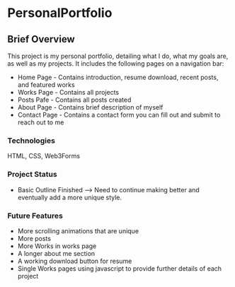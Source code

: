 # PersonalPortfolio

## Brief Overview
This project is my personal portfolio, detailing what I do, what my goals are, as well as my projects.
It includes the following pages on a navigation bar:
- Home Page - Contains introduction, resume download, recent posts, and featured works
- Works Page - Contains all projects
- Posts Pafe - Contains all posts created
- About Page - Contains brief description of myself
- Contact Page - Contains a contact form you can fill out and submit to reach out to me

### Technologies
HTML, CSS, Web3Forms

### Project Status
- Basic Outline Finished
    --> Need to continue making better and eventually add a more unique style.

### Future Features
- More scrolling animations that are unique
- More posts
- More Works in works page
- A longer about me section
- A working download button for resume
- Single Works pages using javascript to provide further details of each project